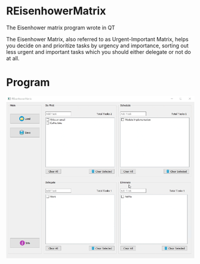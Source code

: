 # REisenhowerMatrix

The Eisenhower matrix program wrote in QT

The Eisenhower Matrix, also referred to as Urgent-Important Matrix, helps you decide on and prioritize tasks by urgency and importance, sorting out less urgent and important tasks which you should either delegate or not do at all.

# Program

![image info](./Misc/app_recording.gif)


